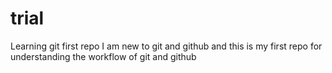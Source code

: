 # trial
Learning git first repo
I am new to git and github and this is my first repo for understanding the workflow of git and github
